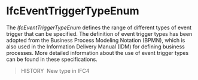 # IfcEventTriggerTypeEnum

The _IfcEventTriggerTypeEnum_ defines the range of different types of event trigger that can be specified. The definition of event trigger types has been adopted from the Business Process Modeling Notation (BPMN), which is also used in the Information Delivery Manual (IDM) for defining business processes. More detailed information about the use of event trigger types can be found in these specifications.

> HISTORY&nbsp; New type in IFC4
